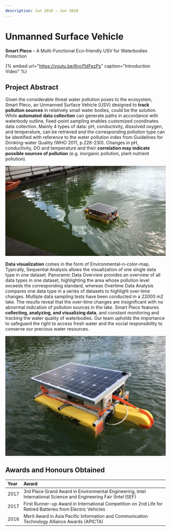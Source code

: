 ```yaml
---
description: Jun 2016 – Jun 2018
---
```


# Unmanned Surface Vehicle

**Smart Pleco** – A Multi-Functional Eco-friendly USV for Waterbodies Protection

{% embed url="https://youtu.be/6ncf1dFezPs" caption="Introduction Video" %}

## Project Abstract

Given the considerable threat water pollution poses to the ecosystem, Smart Pleco, an Unmanned Surface Vehicle \(USV\) designed to **track pollution sources** in relatively small water bodies, could be the solution. While **automated** **data collection** can generate paths in accordance with waterbody outline, fixed-point sampling enables customized coordinates data collection. Mainly 4 types of data: pH, conductivity, dissolved oxygen, and temperature, can be retrieved and the corresponding pollution type can be identified with reference to the water pollution index from Guidelines for Drinking-water Quality \(WHO 2011, p.226-230\). Changes in pH, conductivity, DO and temperature and their **correlation may indicate possible sources of pollution** \(e.g. inorganic pollution, plant nutrient pollution\).

![Figure 1: Smart Pleco cruising on Sai Wan Lake, Macau](../.gitbook/assets/image.png)

**Data visualization** comes in the form of Environmental-n-color-map. Typically, Sequential Analysis allows the visualization of one single data type in one dataset. Panoramic Data Overview provides an overview of all data types in one dataset, highlighting the area whose pollution level exceeds the corresponding standard, whereas Overtime Data Analysis compares one data type in a series of datasets to highlight over-time changes. Multiple data sampling tests have been conducted in a 22000 m2 lake. The results reveal that the over-time changes are insignificant with no abnormal indication of pollution sources in the lake. Smart Pleco features **collecting, analyzing, and visualizing data**, and constant monitoring and tracking the water quality of waterbodies. Our team upholds the importance to safeguard the right to access fresh water and the social responsibility to conserve our precious water resources.

![Figure 2: A closer look of Smart Pleco](../.gitbook/assets/image%20%281%29.png)

## Awards and Honours Obtained

| Year | Award |
| :--- | :--- |
| 2017 | 3rd Place Grand Award in Environmental Engineering, Intel International Science and Engineering Fair \(Intel ISEF\) |
| 2017 | First Runner-up Award in International Competition on 2nd Life for Retired Batteries from Electric Vehicles |
| 2016 | Merit Award in Asia Pacific Information and Communication Technology Alliance Awards \(APICTA\) |

